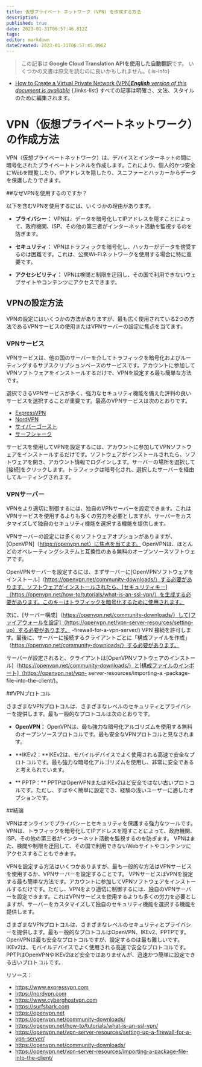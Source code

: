 ```yaml
---
title: 仮想プライベート ネットワーク (VPN) を作成する方法
description: 
published: true
date: 2023-01-31T06:57:46.812Z
tags: 
editor: markdown
dateCreated: 2023-01-31T06:57:45.096Z
---
```


> この記事は **Google Cloud Translation APIを使用した自動翻訳**です。
いくつかの文書は原文を読むのに良いかもしれません。{.is-info}
- [How to Create a Virtual Private Network (VPN)***English** version of this document is available*](/en/Knowledge-base/Common/how-to-create-a-virtual-private-network-vpn)
{.links-list}
 すべての記事は明確さ、文法、スタイルのために編集されます。

# VPN（仮想プライベートネットワーク）の作成方法

VPN（仮想プライベートネットワーク）は、デバイスとインターネットの間に暗号化されたプライベートトンネルを作成します。これにより、個人的かつ安全にWebを閲覧したり、IPアドレスを隠したり、スニファーとハッカーからデータを保護したりできます。

##なぜVPNを使用するのですか？

以下を含むVPNを使用するには、いくつかの理由があります。

- **プライバシー：** VPNは、データを暗号化してIPアドレスを隠すことによって、政府機関、ISP、その他の第三者がインターネット活動を監視するのを防ぎます。

- **セキュリティ：** VPNはトラフィックを暗号化し、ハッカーがデータを傍受するのは困難です。これは、公衆Wi-Fiネットワークを使用する場合に特に重要です。

- **アクセシビリティ：** VPNは検閲と制限を迂回し、その国で利用できないウェブサイトやコンテンツにアクセスできます。

## VPNの設定方法

VPNの設定にはいくつかの方法がありますが、最も広く使用されている2つの方法であるVPNサービスの使用またはVPNサーバーの設定に焦点を当てます。

### VPNサービス

VPNサービスは、他の国のサーバーを介してトラフィックを暗号化およびルーティングするサブスクリプションベースのサービスです。アカウントに参加してVPNソフトウェアをインストールするだけで、VPNを設定する最も簡単な方法です。

選択できるVPNサービスが多く、強力なセキュリティ機能を備えた評判の良いサービスを選択することが重要です。最高のVPNサービスは次のとおりです。

- [ExpressVPN](https://www.expressvpn.com)
- [NordVPN](https://nordvpn.com)
- [サイバーゴースト](https://www.cyberghostvpn.com)
- [サーフシャーク](https://surfshark.com)

サービスを使用してVPNを設定するには、アカウントに参加してVPNソフトウェアをインストールするだけです。ソフトウェアがインストールされたら、ソフトウェアを開き、アカウント情報でログインします。サーバーの場所を選択して[接続]をクリックします。トラフィックは暗号化され、選択したサーバーを経由してルーティングされます。

### VPNサーバー

VPNをより適切に制御するには、独自のVPNサーバーを設定できます。これはVPNサービスを使用するよりも多くの労力を必要としますが、サーバーをカスタマイズして独自のセキュリティ機能を選択する機能を提供します。

VPNサーバーの設定には多くのソフトウェアオプションがありますが、[OpenVPN]（https://openvpn.net）に焦点を当てます。 OpenVPNは、ほとんどのオペレーティングシステムと互換性のある無料のオープンソースソフトウェアです。

OpenVPNサーバーを設定するには、まずサーバーに[OpenVPNソフトウェアをインストール]（https://openvpn.net/community-downloads/）する必要があります。ソフトウェアがインストールされたら、[セキュリティキー]（https://openvpn.net/how-to/tutorials/what-is-an-ssl-vpn/）を生成する必要があります。このキーはトラフィックを暗号化するために使用されます。

次に、[サーバー構成]（https://openvpn.net/community-downloads/）して[ファイアウォールを設定]（https://openvpn.net/vpn-server-resources/setting-up）する必要があります。 -firewall-for-a-vpn-server/) VPN 接続を許可します。最後に、サーバーに接続するクライアントごとに「構成ファイルを作成」（https://openvpn.net/community-downloads/）する必要があります。

サーバーが設定されると、クライアントは[OpenVPNソフトウェアのインストール]（https://openvpn.net/community-downloads/）と[構成ファイルのインポート]（https://openvpn.net/vpn- server-resources/importing-a -package-file-into-the-client/)。

##VPNプロトコル

さまざまなVPNプロトコルは、さまざまなレベルのセキュリティとプライバシーを提供します。最も一般的なプロトコルは次のとおりです。

- **OpenVPN：** OpenVPNは、最も強力な暗号化アルゴリズムを使用する無料のオープンソースプロトコルです。最も安全なVPNプロトコルと見なされます。

- **IKEv2：**IKEv2は、モバイルデバイスでよく使用される高速で安全なプロトコルです。最も強力な暗号化アルゴリズムを使用し、非常に安全であると考えられています。

- ** PPTP：** PPTPはOpenVPNまたはIKEv2ほど安全ではない古いプロトコルです。ただし、すばやく簡単に設定でき、経験の浅いユーザーに適したオプションです。

##結論

VPNはオンラインでプライバシーとセキュリティを保護する強力なツールです。 VPNは、トラフィックを暗号化してIPアドレスを隠すことによって、政府機関、ISP、その他の第三者がインターネット活動を監視するのを防ぎます。 VPNはまた、検閲や制限を迂回して、その国で利用できないWebサイトやコンテンツにアクセスすることもできます。

VPNを設定する方法はいくつかありますが、最も一般的な方法はVPNサービスを使用するか、VPNサーバーを設定することです。 VPNサービスはVPNを設定する最も簡単な方法です。アカウントに参加してVPNソフトウェアをインストールするだけです。ただし、VPNをより適切に制御するには、独自のVPNサーバーを設定できます。これはVPNサービスを使用するよりも多くの労力を必要としますが、サーバーをカスタマイズして独自のセキュリティ機能を選択する機能を提供します。

さまざまなVPNプロトコルは、さまざまなレベルのセキュリティとプライバシーを提供します。最も一般的なプロトコルはOpenVPN、IKEv2、PPTPです。 OpenVPNは最も安全なプロトコルですが、設定するのは最も難しいです。 IKEv2は、モバイルデバイスでよく使用される高速で安全なプロトコルです。 PPTPはOpenVPNやIKEv2ほど安全ではありませんが、迅速かつ簡単に設定できる古いプロトコルです。

リソース：

- https://www.expressvpn.com
- https://nordvpn.com
- https://www.cyberghostvpn.com
- https://surfshark.com
- https://openvpn.net
- https://openvpn.net/community-downloads/
- https://openvpn.net/how-to/tutorials/what-is-an-ssl-vpn/
- https://openvpn.net/vpn-server-resources/setting-up-a-firewall-for-a-vpn-server/
- https://openvpn.net/community-downloads/
- https://openvpn.net/vpn-server-resources/importing-a-package-file-into-the-client/